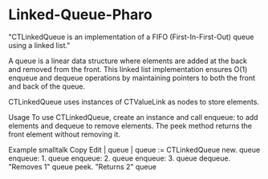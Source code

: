 # Linked-Queue-Pharo
"CTLinkedQueue is an implementation of a FIFO (First-In-First-Out) queue using a linked list."

A queue is a linear data structure where elements are added at the back and removed from the front. This linked list implementation ensures O(1) enqueue and dequeue operations by maintaining pointers to both the front and back of the queue.

CTLinkedQueue uses instances of CTValueLink as nodes to store elements.

Usage
To use CTLinkedQueue, create an instance and call enqueue: to add elements and dequeue to remove elements. The peek method returns the front element without removing it.

Example
smalltalk
Copy
Edit
| queue |
queue := CTLinkedQueue new.
queue enqueue: 1.
queue enqueue: 2.
queue enqueue: 3.
queue dequeue.   "Removes 1"
queue peek.      "Returns 2"
queue
